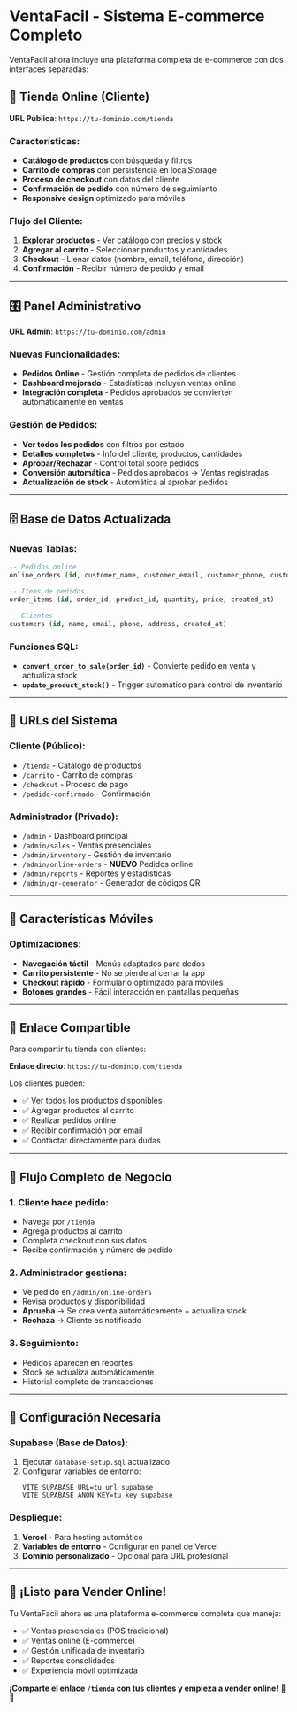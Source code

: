 # VentaFacil - Sistema E-commerce Completo

VentaFacil ahora incluye una plataforma completa de e-commerce con dos interfaces separadas:

## 🏪 **Tienda Online (Cliente)**
**URL Pública**: `https://tu-dominio.com/tienda`

### Características:
- **Catálogo de productos** con búsqueda y filtros
- **Carrito de compras** con persistencia en localStorage
- **Proceso de checkout** con datos del cliente
- **Confirmación de pedido** con número de seguimiento
- **Responsive design** optimizado para móviles

### Flujo del Cliente:
1. **Explorar productos** - Ver catálogo con precios y stock
2. **Agregar al carrito** - Seleccionar productos y cantidades
3. **Checkout** - Llenar datos (nombre, email, teléfono, dirección)
4. **Confirmación** - Recibir número de pedido y email

---

## 🎛️ **Panel Administrativo**
**URL Admin**: `https://tu-dominio.com/admin`

### Nuevas Funcionalidades:
- **Pedidos Online** - Gestión completa de pedidos de clientes
- **Dashboard mejorado** - Estadísticas incluyen ventas online
- **Integración completa** - Pedidos aprobados se convierten automáticamente en ventas

### Gestión de Pedidos:
- **Ver todos los pedidos** con filtros por estado
- **Detalles completos** - Info del cliente, productos, cantidades
- **Aprobar/Rechazar** - Control total sobre pedidos
- **Conversión automática** - Pedidos aprobados → Ventas registradas
- **Actualización de stock** - Automática al aprobar pedidos

---

## 🗄️ **Base de Datos Actualizada**

### Nuevas Tablas:
```sql
-- Pedidos online
online_orders (id, customer_name, customer_email, customer_phone, customer_address, notes, total, status, created_at)

-- Items de pedidos
order_items (id, order_id, product_id, quantity, price, created_at)

-- Clientes
customers (id, name, email, phone, address, created_at)
```

### Funciones SQL:
- **`convert_order_to_sale(order_id)`** - Convierte pedido en venta y actualiza stock
- **`update_product_stock()`** - Trigger automático para control de inventario

---

## 🚀 **URLs del Sistema**

### **Cliente (Público)**:
- `/tienda` - Catálogo de productos
- `/carrito` - Carrito de compras  
- `/checkout` - Proceso de pago
- `/pedido-confirmado` - Confirmación

### **Administrador (Privado)**:
- `/admin` - Dashboard principal
- `/admin/sales` - Ventas presenciales
- `/admin/inventory` - Gestión de inventario
- `/admin/online-orders` - **NUEVO** Pedidos online
- `/admin/reports` - Reportes y estadísticas
- `/admin/qr-generator` - Generador de códigos QR

---

## 📱 **Características Móviles**

### Optimizaciones:
- **Navegación táctil** - Menús adaptados para dedos
- **Carrito persistente** - No se pierde al cerrar la app
- **Checkout rápido** - Formulario optimizado para móviles
- **Botones grandes** - Fácil interacción en pantallas pequeñas

---

## 🔗 **Enlace Compartible**

Para compartir tu tienda con clientes:

**Enlace directo**: `https://tu-dominio.com/tienda`

Los clientes pueden:
- ✅ Ver todos los productos disponibles
- ✅ Agregar productos al carrito
- ✅ Realizar pedidos online
- ✅ Recibir confirmación por email
- ✅ Contactar directamente para dudas

---

## 🎯 **Flujo Completo de Negocio**

### 1. **Cliente hace pedido**:
   - Navega por `/tienda`
   - Agrega productos al carrito
   - Completa checkout con sus datos
   - Recibe confirmación y número de pedido

### 2. **Administrador gestiona**:
   - Ve pedido en `/admin/online-orders`
   - Revisa productos y disponibilidad
   - **Aprueba** → Se crea venta automáticamente + actualiza stock
   - **Rechaza** → Cliente es notificado

### 3. **Seguimiento**:
   - Pedidos aparecen en reportes
   - Stock se actualiza automáticamente
   - Historial completo de transacciones

---

## 🔧 **Configuración Necesaria**

### Supabase (Base de Datos):
1. Ejecutar `database-setup.sql` actualizado
2. Configurar variables de entorno:
   ```
   VITE_SUPABASE_URL=tu_url_supabase
   VITE_SUPABASE_ANON_KEY=tu_key_supabase
   ```

### Despliegue:
1. **Vercel** - Para hosting automático
2. **Variables de entorno** - Configurar en panel de Vercel
3. **Dominio personalizado** - Opcional para URL profesional

---

## 🎉 **¡Listo para Vender Online!**

Tu VentaFacil ahora es una plataforma e-commerce completa que maneja:
- ✅ Ventas presenciales (POS tradicional)
- ✅ Ventas online (E-commerce)
- ✅ Gestión unificada de inventario
- ✅ Reportes consolidados
- ✅ Experiencia móvil optimizada

**¡Comparte el enlace `/tienda` con tus clientes y empieza a vender online!** 🛒✨
